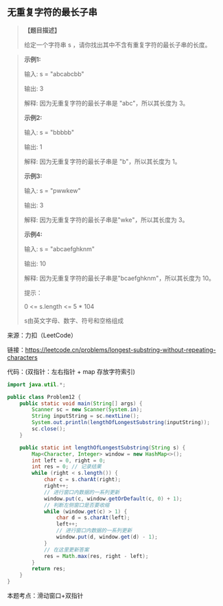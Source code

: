 ## 无重复字符的最长子串

> **【题目描述】**
> 
> 给定一个字符串 s ，请你找出其中不含有重复字符的最长子串的长度。

> **示例1:**
>
> 输入: s = "abcabcbb"
> 
> 输出: 3
> 
> 解释: 因为无重复字符的最长子串是 "abc"，所以其长度为 3。
> 
> 
> **示例2:**
>
> 输入: s = "bbbbb"
> 
> 输出: 1
> 
> 解释: 因为无重复字符的最长子串是 "b"，所以其长度为 1。
> 
> 
> **示例3:**
>
> 输入: s = "pwwkew"
> 
> 输出: 3
> 
> 解释: 因为无重复字符的最长子串是"wke"，所以其长度为 3。
> 
> 
> **示例4:**
>
> 输入: s = "abcaefghknm"
>
> 输出: 10
>
> 解释: 因为无重复字符的最长子串是"bcaefghknm"，所以其长度为 10。
> 
>
> 提示：
>
> 0 <= s.length <= 5 * 104
> 
> s由英文字母、数字、符号和空格组成

来源：力扣（LeetCode）

链接：https://leetcode.cn/problems/longest-substring-without-repeating-characters

代码：(双指针：左右指针 + map 存放字符索引)
```java
import java.util.*;

public class Problem12 {
    public static void main(String[] args) {
        Scanner sc = new Scanner(System.in);
        String inputString = sc.nextLine();
        System.out.println(lengthOfLongestSubstring(inputString));
        sc.close();
    }

    public static int lengthOfLongestSubstring(String s) {
        Map<Character, Integer> window = new HashMap<>();
        int left = 0, right = 0;
        int res = 0; // 记录结果
        while (right < s.length()) {
            char c = s.charAt(right);
            right++;
            // 进行窗口内数据的一系列更新
            window.put(c, window.getOrDefault(c, 0) + 1);
            // 判断左侧窗口是否要收缩
            while (window.get(c) > 1) {
                char d = s.charAt(left);
                left++;
                // 进行窗口内数据的一系列更新
                window.put(d, window.get(d) - 1);
            }
            // 在这里更新答案
            res = Math.max(res, right - left);
        }
        return res;
    }
}
```
本题考点：滑动窗口+双指针